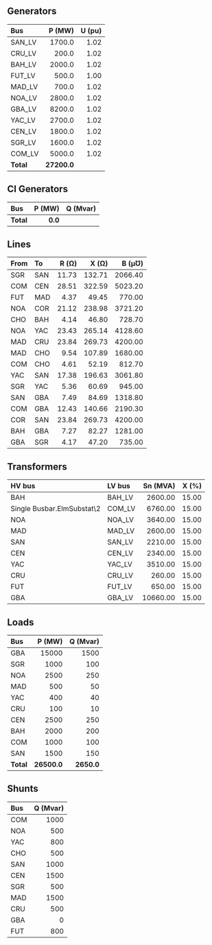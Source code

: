 
## Generators

|Bus|P (MW) | U (pu)|
|:---|---:|---:|
|SAN_LV|1700.0|1.02|
|CRU_LV|200.0|1.02|
|BAH_LV|2000.0|1.02|
|FUT_LV|500.0|1.00|
|MAD_LV|700.0|1.02|
|NOA_LV|2800.0|1.02|
|GBA_LV|8200.0|1.02|
|YAC_LV|2700.0|1.02|
|CEN_LV|1800.0|1.02|
|SGR_LV|1600.0|1.02|
|COM_LV|5000.0|1.02|
|**Total**|**27200.0**| |

## CI Generators 

|Bus|P (MW) | Q (Mvar)|
|:---|---:|---:|
|**Total**|**0.0**| |

## Lines

|From|To  |R (Ω)  |X (Ω)  |B  (µƱ) |
|:---|:---|---:|---:|---:|
|SGR|SAN|11.73|132.71|2066.40|
|COM|CEN|28.51|322.59|5023.20|
|FUT|MAD|4.37|49.45|770.00|
|NOA|COR|21.12|238.98|3721.20|
|CHO|BAH|4.14|46.80|728.70|
|NOA|YAC|23.43|265.14|4128.60|
|MAD|CRU|23.84|269.73|4200.00|
|MAD|CHO|9.54|107.89|1680.00|
|COM|CHO|4.61|52.19|812.70|
|YAC|SAN|17.38|196.63|3061.80|
|SGR|YAC|5.36|60.69|945.00|
|SAN|GBA|7.49|84.69|1318.80|
|COM|GBA|12.43|140.66|2190.30|
|COR|SAN|23.84|269.73|4200.00|
|BAH|GBA|7.27|82.27|1281.00|
|GBA|SGR|4.17|47.20|735.00|

## Transformers

|HV bus|LV bus  |Sn (MVA)  |X (%) |
|:---   |:---    |---:      |---:  | 
|BAH|BAH_LV|2600.00|15.00|
|Single Busbar.ElmSubstat\2|COM_LV|6760.00|15.00|
|NOA|NOA_LV|3640.00|15.00|
|MAD|MAD_LV|2600.00|15.00|
|SAN|SAN_LV|2210.00|15.00|
|CEN|CEN_LV|2340.00|15.00|
|YAC|YAC_LV|3510.00|15.00|
|CRU|CRU_LV|260.00|15.00|
|FUT|FUT_LV|650.00|15.00|
|GBA|GBA_LV|10660.00|15.00|

## Loads

|Bus| P (MW)  |Q (Mvar) |
|:---|---:     |---:     |
|GBA|15000|1500|
|SGR|1000|100|
|NOA|2500|250|
|MAD|500|50|
|YAC|400|40|
|CRU|100|10|
|CEN|2500|250|
|BAH|2000|200|
|COM|1000|100|
|SAN|1500|150|
|**Total**|**26500.0**|**2650.0**|

## Shunts

|Bus| Q (Mvar) |
|:---| ---:     |
|COM|1000|
|NOA|500|
|YAC|800|
|CHO|500|
|SAN|1000|
|CEN|1500|
|SGR|500|
|MAD|1500|
|CRU|500|
|GBA|0|
|FUT|800|
